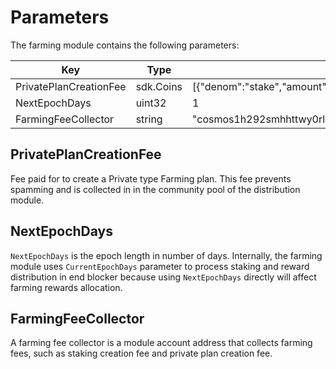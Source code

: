 <!-- order: 8 -->

# Parameters

The farming module contains the following parameters:

| Key                        | Type      | Example                                                             |
| -------------------------- | --------- | ------------------------------------------------------------------- |
| PrivatePlanCreationFee     | sdk.Coins | [{"denom":"stake","amount":"100000000"}]                            |
| NextEpochDays              | uint32    | 1                                                                   |
| FarmingFeeCollector        | string    | "cosmos1h292smhhttwy0rl3qr4p6xsvpvxc4v05s6rxtczwq3cs6qc462mqejwy8x" |

## PrivatePlanCreationFee

Fee paid for to create a Private type Farming plan. This fee prevents spamming and is collected in in the community pool of the distribution module.

## NextEpochDays

`NextEpochDays` is the epoch length in number of days. Internally, the farming module uses `CurrentEpochDays` parameter to process staking and reward distribution in end blocker because using `NextEpochDays` directly will affect farming rewards allocation.

## FarmingFeeCollector

A farming fee collector is a module account address that collects farming fees, such as staking creation fee and private plan creation fee.